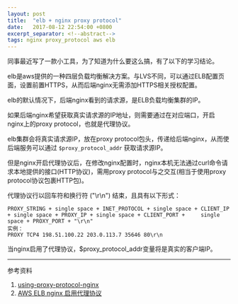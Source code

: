 ```yaml
---
layout: post 
title:  "elb + nginx proxy protocol"
date:   2017-08-12 22:54:00 +0800
excerpt_separator: <!--abstract-->
tags: nginx proxy_protocol aws elb
---
```


同事最近写了一款小工具，为了知道为什么要这么搞，有了以下的学习结论。<!--abstract-->

elb是aws提供的一种四层负载均衡解决方案。与LVS不同，可以通过ELB配置页面，设置前置HTTPS，从而后端nginx无需添加HTTPS相关授权配置。

elb的默认情况下，后端nginx看到的请求源，是ELB负载均衡集群的IP。

如果后端nginx希望获取真实请求源的IP地址，则需要通过在对应端口，开启nginx上的proxy protocol，也就是代理协议。

elb集群会将真实请求源IP，放在proxy protocol包头，传递给后端nginx，从而使后端服务可以通过 `$proxy_protocol_addr` 获取请求源IP。

但是nginx开启代理协议后，在修改nginx配置时，nginx本机无法通过curl命令请求本地提供的接口(HTTP协议)，需用proxy protocol与之交互(相当于使用proxy protocol协议包裹HTTP包)。

代理协议行以回车符和换行符 ("\r\n") 结束，且具有以下形式：

    PROXY_STRING + single space + INET_PROTOCOL + single space + CLIENT_IP + single space + PROXY_IP + single space + CLIENT_PORT +     single space + PROXY_PORT + "\r\n"
    实例：
    PROXY TCP4 198.51.100.22 203.0.113.7 35646 80\r\n

当nginx启用了代理协议，$proxy_protocol_addr变量将是真实的客户端IP。



***


参考资料
1. [using-proxy-protocol-nginx](https://chrislea.com/2014/03/20/using-proxy-protocol-nginx/)
2. [AWS ELB nginx 启用代理协议](http://www.ttlsa.com/nginx/aws-elb-nginx-enable-proxy-protocol/)